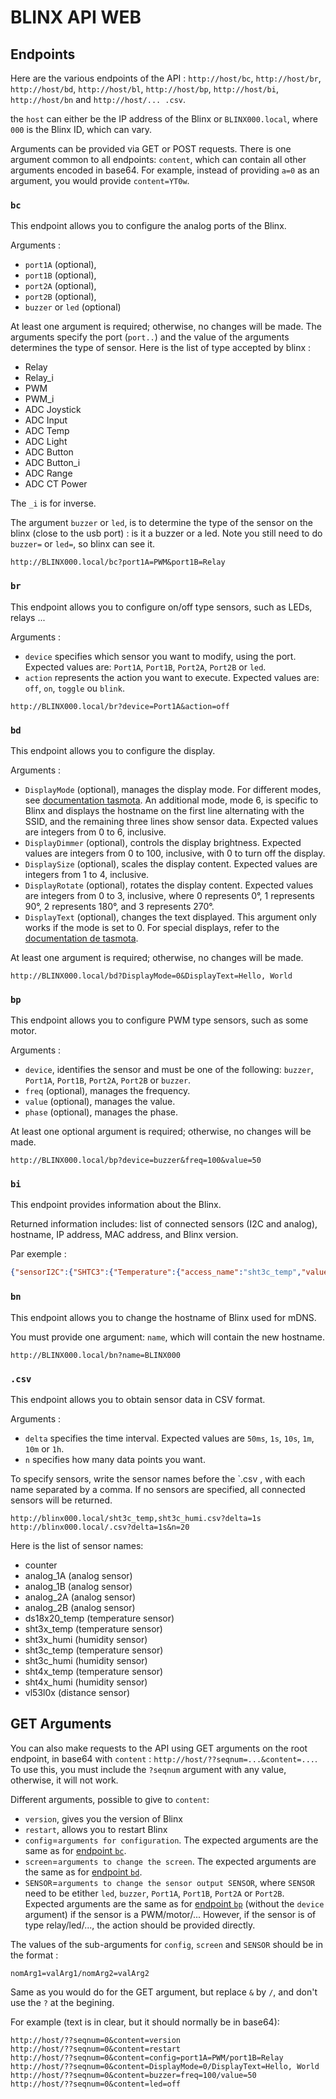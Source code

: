 # BLINX API WEB

## Endpoints
Here are the various endpoints of the API : `http://host/bc`, `http://host/br`, `http://host/bd`, `http://host/bl`, `http://host/bp`, `http://host/bi`, `http://host/bn` and `http://host/... .csv`.

the `host` can either be the IP address of the Blinx or `BLINX000.local`, where `000` is the Blinx ID, which can vary.

Arguments can be provided via GET or POST requests. There is one argument common to all endpoints: `content`, which can contain all other arguments encoded in base64. For example, instead of providing `a=0` as an argument, you would provide `content=YT0w`.

### `bc`

This endpoint allows you to configure the analog ports of the Blinx.

Arguments :

- `port1A` (optional),
- `port1B` (optional),
- `port2A` (optional),
- `port2B` (optional),
- `buzzer` or `led` (optional)

At least one argument is required; otherwise, no changes will be made.
The arguments specify the port (`port..`) and the value of the arguments determines the type of sensor. Here is the list of type accepted by blinx :

- Relay
- Relay_i
- PWM
- PWM_i
- ADC Joystick
- ADC Input
- ADC Temp
- ADC Light
- ADC Button
- ADC Button_i
- ADC Range
- ADC CT Power

The `_i` is for inverse.

The argument `buzzer` or `led`, is to determine the type of the sensor on the blinx (close to the usb port) : is it a buzzer or a led.
Note you still need to do `buzzer=` or  `led=`, so blinx can see it.

```
http://BLINX000.local/bc?port1A=PWM&port1B=Relay
```

### `br`

This endpoint allows you to configure on/off type sensors, such as LEDs, relays ...

Arguments :

- `device` specifies which sensor you want to modify, using the port. Expected values are: `Port1A`, `Port1B`, `Port2A`, `Port2B` or `led`.
- `action` represents the action you want to execute. Expected values are: `off`, `on`, `toggle` ou `blink`.

```
http://BLINX000.local/br?device=Port1A&action=off
```

### `bd`

This endpoint allows you to configure the display.

Arguments :

- `DisplayMode` (optional), manages the display mode. For different modes, see [documentation tasmota](https://tasmota.github.io/docs/Displays/#displaymode). An additional mode, mode 6, is specific to Blinx and displays the hostname on the first line alternating with the SSID, and the remaining three lines show sensor data. Expected values are integers from 0 to 6, inclusive.
- `DisplayDimmer` (optional), controls the display brightness. Expected values are integers from 0 to 100, inclusive, with 0 to turn off the display.
- `DisplaySize` (optional), scales the display content. Expected values are integers from 1 to 4, inclusive.
- `DisplayRotate` (optional), rotates the display content. Expected values are integers from 0 to 3, inclusive, where 0 represents 0°, 1 represents 90°, 2 represents 180°, and 3 represents 270°.
- `DisplayText` (optional), changes the text displayed. This argument only works if the mode is set to 0. For special displays, refer to the [documentation de tasmota](https://tasmota.github.io/docs/Displays/#displaytext).

At least one argument is required; otherwise, no changes will be made.

```
http://BLINX000.local/bd?DisplayMode=0&DisplayText=Hello, World
```

### `bp`

This endpoint allows you to configure PWM type sensors, such as some motor.

Arguments :

- `device`, identifies the sensor and must be one of the following: `buzzer`, `Port1A`, `Port1B`, `Port2A`, `Port2B` or `buzzer`.
- `freq` (optional), manages the frequency.
- `value` (optional), manages the value.
- `phase` (optional), manages the phase.

At least one optional argument is required; otherwise, no changes will be made.

```
http://BLINX000.local/bp?device=buzzer&freq=100&value=50
```

### `bi`

This endpoint provides information about the Blinx.

Returned information includes: list of connected sensors (I2C and analog), hostname, IP address, MAC address, and Blinx version.

Par exemple :
```json
{"sensorI2C":{"SHTC3":{"Temperature":{"access_name":"sht3c_temp","value":"28.1"}, "Humidity":{"access_name":"sht3c_humi","value":"41.4"}}},"analog":{"1A":{"name":"None"},"1B":{"name":"None"},"2A":{"name":"None"},"2B":{"name":"None"},"default":{"name":"None"}},"Hostname":"blinx133","IPAddress":"192.168.10.123","Mac":"DC:54:75:B4:..:..", "VersionBlinx" : "1.0.0", "VersionTasmota" : "13.4.0"}
```

### `bn`

This endpoint allows you to change the hostname of Blinx used for mDNS.

You must provide one argument: `name`, which will contain the new hostname.
```
http://BLINX000.local/bn?name=BLINX000
```

### `.csv`

This endpoint allows you to obtain sensor data in CSV format.

Arguments :
- `delta` specifies the time interval. Expected values are `50ms`, `1s`, `10s`, `1m`, `10m` or `1h`.
- `n` specifies how many data points you want.

To specify sensors, write the sensor names before the `.csv , with each name separated by a comma. If no sensors are specified, all connected sensors will be returned.

```
http://blinx000.local/sht3c_temp,sht3c_humi.csv?delta=1s
http://blinx000.local/.csv?delta=1s&n=20
```

Here is the list of sensor names:

- counter
- analog_1A (analog sensor)
- analog_1B (analog sensor)
- analog_2A (analog sensor)
- analog_2B (analog sensor)
- ds18x20_temp (temperature sensor)
- sht3x_temp (temperature sensor)
- sht3x_humi (humidity sensor)
- sht3c_temp (temperature sensor)
- sht3c_humi (humidity sensor)
- sht4x_temp (temperature sensor)
- sht4x_humi (humidity sensor)
- vl53l0x (distance sensor)


##  GET Arguments

You can also make requests to the API using GET arguments on the root endpoint, in base64 with `content` : `http://host/??seqnum=...&content=...`. To use this, you must include the `?seqnum` argument with any value, otherwise, it will not work.

Different arguments, possible to give to `content`:

- `version`, gives you the version of Blinx
- `restart`, allows you to restart Blinx
- `config`=`arguments for configuration`. The expected arguments are the same as for [endpoint `bc`](#bc).
- `screen`=`arguments to change the screen`. The expected arguments are the same as for [endpoint `bd`](#bd).
- `SENSOR`=`arguments to change the sensor output SENSOR`, where `SENSOR` need to be etither `led`, `buzzer`, `Port1A`, `Port1B`, `Port2A` or `Port2B`. Expected arguments are the same as for [endpoint `bp`](#bp) (without the `device` argument) if the sensor is a PWM/motor/... However, if the sensor is of type relay/led/..., the action should be provided directly.

The values of the sub-arguments for `config`, `screen` and `SENSOR` should be in the format :
```
nomArg1=valArg1/nomArg2=valArg2
```
Same as you would do for the GET argument, but replace `&` by `/`, and don't use the `?` at the begining.

For example (text is in clear, but it should normally be in base64):
```
http://host/??seqnum=0&content=version
http://host/??seqnum=0&content=restart
http://host/??seqnum=0&content=config=port1A=PWM/port1B=Relay
http://host/??seqnum=0&content=DisplayMode=0/DisplayText=Hello, World
http://host/??seqnum=0&content=buzzer=freq=100/value=50
http://host/??seqnum=0&content=led=off
```